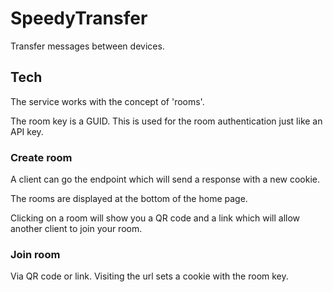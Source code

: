 # SpeedyTransfer
Transfer messages between devices.

## Tech

The service works with the concept of 'rooms'.

The room key is a GUID. This is used for the room authentication just like an API key.

### Create room

A client can go the endpoint which will send a response with a new cookie.

The rooms are displayed at the bottom of the home page. 

Clicking on a room will show you a QR code and a link which will allow another client to join your room.

### Join room

Via QR code or link. Visiting the url sets a cookie with the room key.